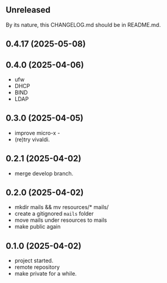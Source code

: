 ## Unreleased

By its nature, this CHANGELOG.md should be in README.md.

## 0.4.17 (2025-05-08)

## 0.4.0 (2025-04-06)

* ufw
* DHCP
* BIND
* LDAP

## 0.3.0 (2025-04-05)

* improve micro-x -
* (re)try vivaldi.

## 0.2.1 (2025-04-02)

* merge develop branch.

## 0.2.0 (2025-04-02)

* mkdir mails && mv resources/* mails/
* create a gitignored `mails` folder
* move mails under resources to mails
* make public again

## 0.1.0 (2025-04-02)

* project started.
* remote repository
* make private for a while.
